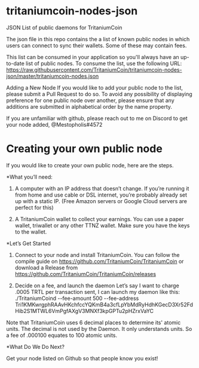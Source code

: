 # tritaniumcoin-nodes-json
JSON List of public daemons for TritaniumCoin

The json file in this repo contains the a list of known public nodes in which users can connect to sync their wallets.
Some of these may contain fees.

This list can be consumed in your application so you'll always have an up-to-date list of public nodes. To consume the list, use the following URL: https://raw.githubusercontent.com/TritaniumCoin/tritaniumcoin-nodes-json/master/tritaniumcoin-nodes.json

Adding a New Node
If you would like to add your public node to the list, please submit a Pull Request to do so. To avoid any possibility of displaying preference for one public node over another, please ensure that any additions are submitted in alphabetical order by the name property.

If you are unfamiliar with github, please reach out to me on Discord to get your node added, @Mestopholis#4572 

# Creating your own public node

If you would like to create your own public node, here are the steps.

*What you’ll need:

1. A computer with an IP address that doesn’t change. If you’re running it from home and use cable or DSL internet, you’re probably already set up with a static IP. (Free Amazon servers or Google Cloud servers are perfect for this) 

2. A TritaniumCoin wallet to collect your earnings. You can use a paper wallet, triwallet or any other TTNZ wallet.  Make sure you have the keys to the wallet.

*Let’s Get Started

1. Connect to your node and install TritaniumCoin. 
You can follow the compile guide on https://github.com/TritaniumCoin/TritaniumCoin or download a Release from https://github.com/TritaniumCoin/TritaniumCoin/releases

2. Decide on a fee, and launch the daemon
Let’s say I want to charge .0005 TRTL per transaction sent, I can launch my daemon like this:
./TritaniumCoind --fee-amount 500 --fee-address Tri1KMKwrgphRAAvHKchfccYQKmB4a3cfLpYbMdRyHdhKGecD3Xr52FdHib2S1MTWL6VmPgfAXgV3MNXf3kpGPTu2pHZrxVaYC

Note that TritaniumCoin uses 6 decimal places to determine its' atomic units.  The decimal is not used by the Daemon.  It only understands units.  So a fee of .000100 equates to 100 atomic units.

*What Do We Do Next?

Get your node listed on Github so that people know you exist!

